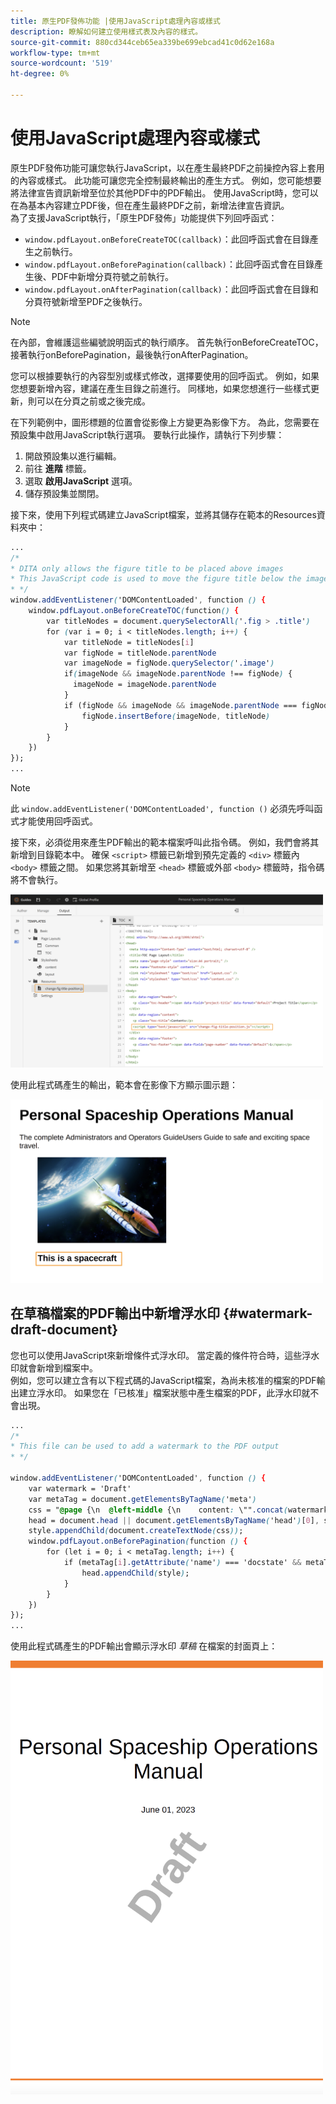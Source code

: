 ```yaml
---
title: 原生PDF發佈功能 |使用JavaScript處理內容或樣式
description: 瞭解如何建立使用樣式表及內容的樣式。
source-git-commit: 880cd344ceb65ea339be699ebcad41c0d62e168a
workflow-type: tm+mt
source-wordcount: '519'
ht-degree: 0%

---
```


# 使用JavaScript處理內容或樣式

原生PDF發佈功能可讓您執行JavaScript，以在產生最終PDF之前操控內容上套用的內容或樣式。 此功能可讓您完全控制最終輸出的產生方式。 例如，您可能想要將法律宣告資訊新增至位於其他PDF中的PDF輸出。 使用JavaScript時，您可以在為基本內容建立PDF後，但在產生最終PDF之前，新增法律宣告資訊。\
為了支援JavaScript執行，「原生PDF發佈」功能提供下列回呼函式：

* `window.pdfLayout.onBeforeCreateTOC(callback)`：此回呼函式會在目錄產生之前執行。
* `window.pdfLayout.onBeforePagination(callback)`：此回呼函式會在目錄產生後、PDF中新增分頁符號之前執行。
* `window.pdfLayout.onAfterPagination(callback)`：此回呼函式會在目錄和分頁符號新增至PDF之後執行。

>[!NOTE]
>
>在內部，會維護這些編號說明函式的執行順序。 首先執行onBeforeCreateTOC，接著執行onBeforePagination，最後執行onAfterPagination。

您可以根據要執行的內容型別或樣式修改，選擇要使用的回呼函式。 例如，如果您想要新增內容，建議在產生目錄之前進行。 同樣地，如果您想進行一些樣式更新，則可以在分頁之前或之後完成。

在下列範例中，圖形標題的位置會從影像上方變更為影像下方。 為此，您需要在預設集中啟用JavaScript執行選項。 要執行此操作，請執行下列步驟：

1. 開啟預設集以進行編輯。
1. 前往 **進階** 標籤。
1. 選取 **啟用JavaScript** 選項。
1. 儲存預設集並關閉。

接下來，使用下列程式碼建立JavaScript檔案，並將其儲存在範本的Resources資料夾中：

```css
...
/*
* DITA only allows the figure title to be placed above images 
* This JavaScript code is used to move the figure title below the image
* */
window.addEventListener('DOMContentLoaded', function () {
    window.pdfLayout.onBeforeCreateTOC(function() {
        var titleNodes = document.querySelectorAll('.fig > .title')
        for (var i = 0; i < titleNodes.length; i++) {
            var titleNode = titleNodes[i]
            var figNode = titleNode.parentNode
            var imageNode = figNode.querySelector('.image')
            if(imageNode && imageNode.parentNode !== figNode) {
              imageNode = imageNode.parentNode
            }
            if (figNode && imageNode && imageNode.parentNode === figNode) {
                figNode.insertBefore(imageNode, titleNode)
            }
        }
    })
});
...
```

>[!NOTE]
>
>此 `window.addEventListener('DOMContentLoaded', function ()` 必須先呼叫函式才能使用回呼函式。

接下來，必須從用來產生PDF輸出的範本檔案呼叫此指令碼。 例如，我們會將其新增到目錄範本中。 確保 `<script>` 標籤已新增到預先定義的 `<div>` 標籤內 `<body>` 標籤之間。 如果您將其新增至 `<head>` 標籤或外部 `<body>` 標籤時，指令碼將不會執行。

<img src="./assets/js-added-resources-template.png" width="500">

使用此程式碼產生的輸出，範本會在影像下方顯示圖示題：

<img src="./assets/fig-title-below-image.png" width="500">

## 在草稿檔案的PDF輸出中新增浮水印 {#watermark-draft-document}

您也可以使用JavaScript來新增條件式浮水印。 當定義的條件符合時，這些浮水印就會新增到檔案中。\
例如，您可以建立含有以下程式碼的JavaScript檔案，為尚未核准的檔案的PDF輸出建立浮水印。 如果您在「已核准」檔案狀態中產生檔案的PDF，此浮水印就不會出現。

```css
...
/*
* This file can be used to add a watermark to the PDF output
* */

window.addEventListener('DOMContentLoaded', function () {
    var watermark = 'Draft'
    var metaTag = document.getElementsByTagName('meta')
    css = "@page {\n  @left-middle {\n    content: \"".concat(watermark, "\";\n    z-index: 100;\n    font-family: sans-serif;\n    font-size: 80pt;\n    font-weight: bold;\n    color: gray(0, 0.3);\n    text-align: center;\n    transform: rotate(-54.7deg);\n    position: absolute;\n    left: 0;\n    top: 0;\n    width: 100%;\n    height: 100%;\n  }\n}")
    head = document.head || document.getElementsByTagName('head')[0], style = document.createElement('style');
    style.appendChild(document.createTextNode(css));
    window.pdfLayout.onBeforePagination(function () {
        for (let i = 0; i < metaTag.length; i++) {
            if (metaTag[i].getAttribute('name') === 'docstate' && metaTag[i].getAttribute('value') !== 'Approved') {
                head.appendChild(style);
            }
        }
    })
});
...
```

使用此程式碼產生的PDF輸出會顯示浮水印 *草稿* 在檔案的封面頁上：

<img src="./assets/draft-watermark.png" width="500">

